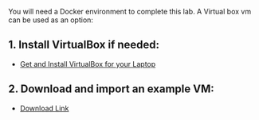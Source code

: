 You will need a Docker environment to complete this lab.  A Virtual box vm can be used as an option:

## 1. Install VirtualBox if needed:

* [Get and Install VirtualBox for your Laptop](http://www.oracle.com/technetwork/server-storage/virtualbox/overview/index.html)

## 2. Download and import an example VM:

* [Download Link](https://drive.google.com/open?id=1b_1Mdmwol8gjkcx4B_VmSLSPDOiBKYr1)
